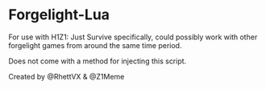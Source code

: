 # Forgelight-Lua

For use with H1Z1: Just Survive specifically, could possibly work with other forgelight games from around the same time period.

Does not come with a method for injecting this script.

Created by @RhettVX & @Z1Meme
